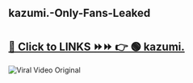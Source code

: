 
 ## kazumi.-Only-Fans-Leaked

# <h2><a href="https://clipsfans.com/kazumi.&ref=git">🔗 Click to LINKS ⏩⏩ 👉 🟢 kazumi. </a></h2>

<a href="https://clipsfans.com/kazumi.&ref=git" rel="nofollow" data-target="animated-image.originalLink"><img src="https://i.ibb.co.com/xMMVF88/686577567.gif" alt="Viral Video Original" style="max-width: 100%; display: inline-block;" data-target="animated-image.originalImage"></a>
